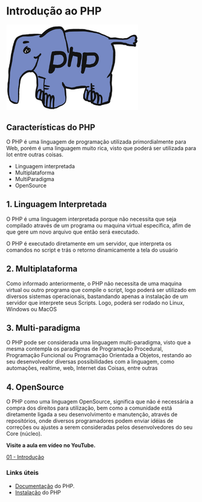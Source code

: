 # Introdução ao PHP

<img src="https://raw.githubusercontent.com/MaruanBO/MaruanBO/master/assets/php.gif" width="350px"/>

## Características do PHP

O PHP é uma linguagem de programação utilizada primordialmente para Web, porém é uma linguagem
muito rica, visto que poderá ser utilizada para Iot entre outras coisas.

+ Linguagem interpretada
+ Multiplataforma
+ MultiParadigma
+ OpenSource

## 1. Linguagem Interpretada

 O PHP é uma linguagem interpretada porque não necessita que seja compilado através de um programa ou maquina virtual específica, afim de que gere um novo arquivo que então será executado.

O PHP é executado diretamente em um servidor, que interpreta os comandos no script e trás o retorno dinamicamente a tela do usuário

## 2. Multiplataforma

 Como informado anteriormente, o PHP não necessita de uma maquina virtual ou outro programa que compile o script, logo poderá ser utilizado em diversos sistemas operacionais, bastandando apenas a instalação de um servidor que interprete seus Scripts. Logo, poderá ser rodado no Linux, Windows ou MacOS

## 3. Multi-paradigma

 O PHP pode ser considerada uma linguagem multi-paradigma, visto que a mesma contempla os paradigmas de Programação Procedural, Programação Funcional ou Programação Orientada a Objetos, restando ao seu desenvolvedor diversas possibilidades com a linguagem, como automações, realtime, web, Internet das Coisas, entre outras

## 4. OpenSource

 O PHP como uma linguagem OpenSource, significa que não é necessária a compra dos direitos para utilização, bem como a comunidade está diretamente ligada a seu desenvolvimento e manutenção, através de repositórios, onde diversos programadores podem enviar idéias de correções ou ajustes a serem consideradas pelos desenvolvedores do seu Core (núcleo).

**Visite a aula em vídeo no YouTube.**

[01 - Introdução](https://www.youtube.com/watch?v=0HqT6vd1Nvc)

### Links úteis

+ [Documentação](https://www.php.net/manual/pt_BR/index.php) do PHP.
+ [Instalação](https://www.php.net/manual/pt_BR/install.php) do PHP

